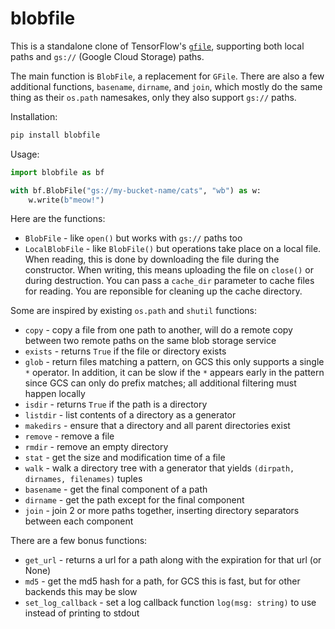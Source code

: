 # blobfile

This is a standalone clone of TensorFlow's [`gfile`](https://www.tensorflow.org/api_docs/python/tf/io/gfile/GFile), supporting both local paths and `gs://` (Google Cloud Storage) paths.

The main function is `BlobFile`, a replacement for `GFile`.  There are also a few additional functions, `basename`, `dirname`, and `join`, which mostly do the same thing as their `os.path` namesakes, only they also support `gs://` paths.  

Installation:

```sh
pip install blobfile
```

Usage:

```py
import blobfile as bf

with bf.BlobFile("gs://my-bucket-name/cats", "wb") as w:
    w.write(b"meow!")
```

Here are the functions:

* `BlobFile` - like `open()` but works with `gs://` paths too
* `LocalBlobFile` - like `BlobFile()` but operations take place on a local file.  When reading, this is done by downloading the file during the constructor.  When writing, this means uploading the file on `close()` or during destruction.  You can pass a `cache_dir` parameter to cache files for reading.  You are reponsible for cleaning up the cache directory.

Some are inspired by existing `os.path` and `shutil` functions:

* `copy` - copy a file from one path to another, will do a remote copy between two remote paths on the same blob storage service
* `exists` - returns `True` if the file or directory exists
* `glob` - return files matching a pattern, on GCS this only supports a single `*` operator.  In addition, it can be slow if the `*` appears early in the pattern since GCS can only do prefix matches; all additional filtering must happen locally
* `isdir` - returns `True` if the path is a directory
* `listdir` - list contents of a directory as a generator
* `makedirs` - ensure that a directory and all parent directories exist
* `remove` - remove a file
* `rmdir` - remove an empty directory
* `stat` - get the size and modification time of a file
* `walk` - walk a directory tree with a generator that yields `(dirpath, dirnames, filenames)` tuples
* `basename` - get the final component of a path
* `dirname` - get the path except for the final component
* `join` - join 2 or more paths together, inserting directory separators between each component

There are a few bonus functions:

* `get_url` - returns a url for a path along with the expiration for that url (or None)
* `md5` - get the md5 hash for a path, for GCS this is fast, but for other backends this may be slow
* `set_log_callback` - set a log callback function `log(msg: string)` to use instead of printing to stdout